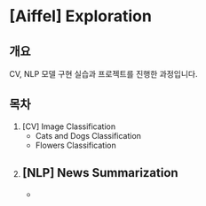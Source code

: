 # [Aiffel] Exploration
## 개요
CV, NLP 모델 구현 실습과 프로젝트를 진행한 과정입니다.

## 목차
1. [CV] Image Classification
   - Cats and Dogs Classification
   - Flowers Classification
2. [NLP] News Summarization
   -
   - 
